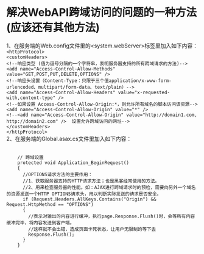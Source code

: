 # 解决WebAPI跨域访问的问题的一种方法(应该还有其他方法)<br/>
1、在服务端的Web.config文件里的<system.webServer>标签里加入如下内容：
  `<httpProtocol>`<br/>
    `<customHeaders>`<br/>
      `<!--响应类型 (值为逗号分隔的一个字符串，表明服务器支持的所有跨域请求的方法)-->`<br/>
        `<add name="Access-Control-Allow-Methods" value="GET,POST,PUT,DELETE,OPTIONS" />`<br/>
        `<!--响应头设置（Content-Type：只限于三个值application/x-www-form-urlencoded、multipart/form-data、text/plain）-->`<br/>
        `<add name="Access-Control-Allow-Headers" value="x-requested-with,content-type" />`<br/>
        `<!--如果设置 Access-Control-Allow-Origin:*，则允许所有域名的脚本访问该资源-->`<br/>
        `<add name="Access-Control-Allow-Origin" value="*" />`<br/>
        `<!--<add name="Access-Control-Allow-Origin" value="http://domain1.com, http://domain2.com" />  设置允许跨域访问的网址-->`<br/>
    `</customHeaders>`<br/>
  `</httpProtocol>`<br/>
2、在服务端的Global.asax.cs文件里加入如下内容：
 <pre>
   <code>
    // 跨域设置
    protected void Application_BeginRequest()
    {
      //OPTIONS请求方法的主要作用：
      //1、获取服务器支持的HTTP请求方法；也是黑客经常使用的方法。
      //2、用来检查服务器的性能。如：AJAX进行跨域请求时的预检，需要向另外一个域名的资源发送一个HTTP OPTIONS请求头，用以判断实际发送的请求是否安全。
      if (Request.Headers.AllKeys.Contains("Origin") && Request.HttpMethod == "OPTIONS")
      {
        //表示对输出的内容进行缓冲，执行page.Response.Flush()时，会等所有内容缓冲完毕，将内容发送到客户端。
        //这样就不会出错，造成页面卡死状态，让用户无限制的等下去
        Response.Flush();
      }
    }
</code>
 </pre>

